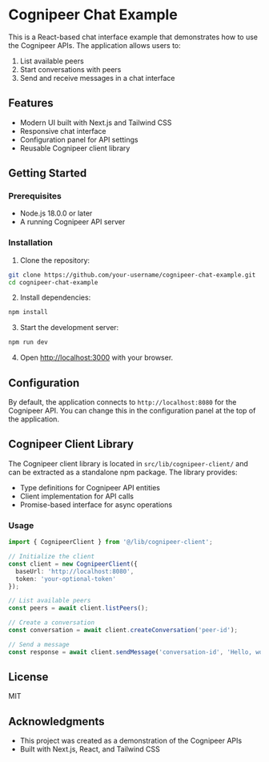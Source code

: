 # Cognipeer Chat Example

This is a React-based chat interface example that demonstrates how to use the Cognipeer APIs. The application allows users to:

1. List available peers
2. Start conversations with peers
3. Send and receive messages in a chat interface

## Features

- Modern UI built with Next.js and Tailwind CSS
- Responsive chat interface
- Configuration panel for API settings
- Reusable Cognipeer client library

## Getting Started

### Prerequisites

- Node.js 18.0.0 or later
- A running Cognipeer API server

### Installation

1. Clone the repository:
```bash
git clone https://github.com/your-username/cognipeer-chat-example.git
cd cognipeer-chat-example
```

2. Install dependencies:
```bash
npm install
```

3. Start the development server:
```bash
npm run dev
```

4. Open [http://localhost:3000](http://localhost:3000) with your browser.

## Configuration

By default, the application connects to `http://localhost:8080` for the Cognipeer API. You can change this in the configuration panel at the top of the application.

## Cognipeer Client Library

The Cognipeer client library is located in `src/lib/cognipeer-client/` and can be extracted as a standalone npm package. The library provides:

- Type definitions for Cognipeer API entities
- Client implementation for API calls
- Promise-based interface for async operations

### Usage

```typescript
import { CognipeerClient } from '@/lib/cognipeer-client';

// Initialize the client
const client = new CognipeerClient({
  baseUrl: 'http://localhost:8080',
  token: 'your-optional-token'
});

// List available peers
const peers = await client.listPeers();

// Create a conversation
const conversation = await client.createConversation('peer-id');

// Send a message
const response = await client.sendMessage('conversation-id', 'Hello, world!');
```

## License

MIT

## Acknowledgments

- This project was created as a demonstration of the Cognipeer APIs
- Built with Next.js, React, and Tailwind CSS
